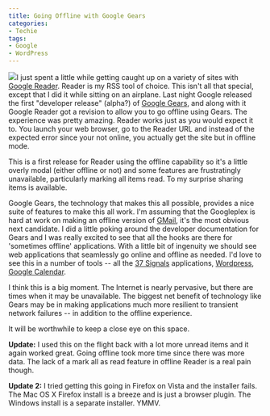 ```yaml
---
title: Going Offline with Google Gears
categories:
- Techie
tags:
- Google
- WordPress
---
```


[![](http://gears.google.com/images/gears_sm.png)](http://gears.google.com/)I just spent a little while getting caught up on a variety of sites with [Google Reader](http://reader.google.com/). Reader is my RSS tool of choice. This isn't all that special, except that I did it while sitting on an airplane.
Last night Google released the first "developer release" (alpha?) of [Google Gears](http://gears.google.com/), and along with it Google Reader got a revision to allow you to go offline using Gears. The experience was pretty amazing. Reader works just as you would expect it to. You launch your web browser, go to the Reader URL and instead of the expected error since your not online, you actually get the site but in offline mode.

This is a first release for Reader using the offline capability so it's a little overly modal (either offline or not) and some features are frustratingly unavailable, particularly marking all items read. To my surprise sharing items is available.

Google Gears, the technology that makes this all possible, provides a nice suite of features to make this all work. I'm assuming that the Googleplex is hard at work on making an offline version of [GMail](http://www.gmail.com/), it's the most obvious next candidate. I did a little poking around the developer documentation for Gears and I was really excited to see that all the hooks are there for 'sometimes offline' applications. With a little bit of ingenuity we should see web applications that seamlessly go online and offline as needed. I'd love to see this in a number of tools -- all the [37 Signals](http://www.37signals.com/) applications, [Wordpress](http://www.wordpress.org/), [Google Calendar](http://www.google.com/calendar).

I think this is a big moment. The Internet is nearly pervasive, but there are times when it may be unavailable. The biggest net benefit of technology like Gears may be in making applications much more resilient to transient network failures -- in addition to the offline experience.

It will be worthwhile to keep a close eye on this space.

**Update:** I used this on the flight back with a lot more unread items and it again worked great. Going offline took more time since there was more data. The lack of a mark all as read feature in offline Reader is a real pain though.

**Update 2:** I tried getting this going in Firefox on Vista and the installer fails. The Mac OS X Firefox install is a breeze and is just a browser plugin. The Windows install is a separate installer. YMMV.
